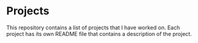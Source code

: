 # Projects

This repository contains a list of projects that I have worked on. Each project has its own README file that contains a description of the project.
